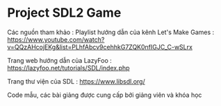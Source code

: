 # Project SDL2 Game


Các nguồn tham khảo : 
Playlist hướng dẫn của kênh Let's Make Games : 
https://www.youtube.com/watch?v=QQzAHcojEKg&list=PLhfAbcv9cehhkG7ZQK0nfIGJC_C-wSLrx

Trang web hướng dẫn của LazyFoo : https://lazyfoo.net/tutorials/SDL/index.php

Trang thư viện của SDL : https://www.libsdl.org/

Code mẫu, các bài giảng được cung cấp bởi giảng viên và khóa học
